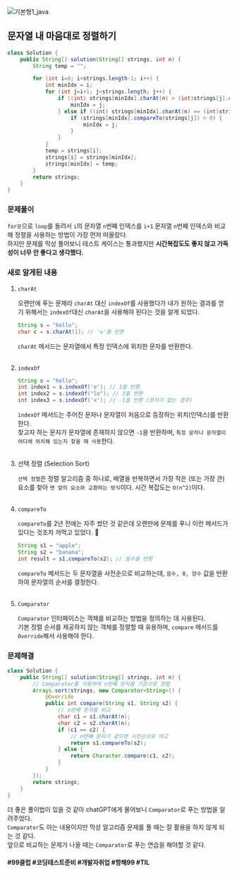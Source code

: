 ![기본형1_java](https://github.com/user-attachments/assets/6ac5189b-a4bd-44ae-a4d4-306d6e777973)

## 문자열 내 마음대로 정렬하기
```java
class Solution {
    public String[] solution(String[] strings, int n) {
        String temp = "";

        for (int i=0; i<strings.length-1; i++) {
            int minIdx = i;
            for (int j=i+1; j<strings.length; j++) {
                if ((int) strings[minIdx].charAt(n) > (int)strings[j].charAt(n)) {
                    minIdx = j;
                } else if ((int) strings[minIdx].charAt(n) == (int)strings[j].charAt(n)) {
                    if (strings[minIdx].compareTo(strings[j]) > 0) {
                        minIdx = j;
                    }
                }
            }
            temp = strings[i];
            strings[i] = strings[minIdx];
            strings[minIdx] = temp;
        }
        return strings;
    }
}
```
### 문제풀이
`for문`으로 `loop`를 돌려서 `i`의 문자열 `n`번째 인덱스를 `i+1` 문자열 `n`번째 인덱스와 비교해 정렬을 사용하는 방법이 가장 먼저 떠올랐다. <br>
하지만 문제를 막상 풀어보니 테스트 케이스는 통과했지만 **시간복잡도도 좋지 않고 가독성이 너무 안 좋다고 생각했다.**


### 새로 알게된 내용

1. `charAt`

    오랜만에 푸는 문제라 `charAt` 대신 `indexOf`를 사용했다가 내가 원하는 결과를 얻기 위해서는 `indexOf`대신 `charAt`을 사용해야 된다는 것을 알게 되었다. <br>

    ```java
    String s = "hello";
    char c = s.charAt(1); // 'e'를 반환
    ```
    `charAt` 메서드는 문자열에서 특정 인덱스에 위치한 문자를 반환한다. <br><br>

2. `indexOf`

    ```java
    String s = "hello";
    int index1 = s.indexOf('e'); // 1을 반환
    int index2 = s.indexOf("lo"); // 3을 반환
    int index3 = s.indexOf('x'); // -1을 반환 (문자가 없는 경우)
    ```
    `indexOf` 메서드는 주어진 문자나 문자열이 처음으로 등장하는 위치(인덱스)를 반환한다. <br>
    찾고자 하는 문자가 문자열에 존재하지 않으면 `-1`을 반환하며, `특정 문자나 문자열이 어디에 위치해 있는지 찾을 때 사용`한다. <br><br>


3. 선택 정렬 (Selection Sort)

    `선택 정렬`은 정렬 알고리즘 중 하나로, 배열을 반복하면서 가장 작은 (또는 가장 큰) 요소를 찾아 `맨 앞의 요소와 교환하는 방식`이다. 시간 복잡도는 `O(n^2)`이다. <br><br>


4. `compareTo`

    `compareTo`를 2년 전에는 자주 썼던 것 같은데 오랜만에 문제를 푸니 이런 메서드가 있다는 것조차 까먹고 있었다. 🥹
    ```java
    String s1 = "apple";
    String s2 = "banana";
    int result = s1.compareTo(s2); // 음수를 반환
    ```
    `compareTo` 메서드는 두 문자열을 사전순으로 비교하는데, `음수, 0, 양수` 값을 반환하여 문자열의 순서를 결정한다. <br><br>

5. `Comparator`

    `Comparator` 인터페이스는 객체를 비교하는 방법을 정의하는 데 사용된다. <br>
    기본 정렬 순서를 제공하지 않는 객체를 정렬할 때 유용하며, `compare` 메서드를 `Override`해서 사용해야 한다.



### 문제해결
```java
class Solution {
    public String[] solution(String[] strings, int n) {
        // Comparator를 사용하여 n번째 문자를 기준으로 정렬
        Arrays.sort(strings, new Comparator<String>() {
            @Override
            public int compare(String s1, String s2) {
                // n번째 문자를 비교
                char c1 = s1.charAt(n);
                char c2 = s2.charAt(n);
                if (c1 == c2) {
                    // n번째 문자가 같으면 사전순으로 비교
                    return s1.compareTo(s2);
                } else {
                    return Character.compare(c1, c2);
                }
            }
        });
        return strings;
    }
}
```
더 좋은 풀이법이 있을 것 같아 chatGPT에게 물어보니 `Comparator`로 푸는 방법을 알려주었다. <br>
`Comparator`도 아는 내용이지만 막상 알고리즘 문제를 풀 때는 잘 활용을 하지 않게 되는 것 같다. <br>
앞으로 비교하는 문제가 나올 때는 `Comparator`로 푸는 연습을 해야할 것 같다.



#### #99클럽 #코딩테스트준비 #개발자취업 #항해99 #TIL
